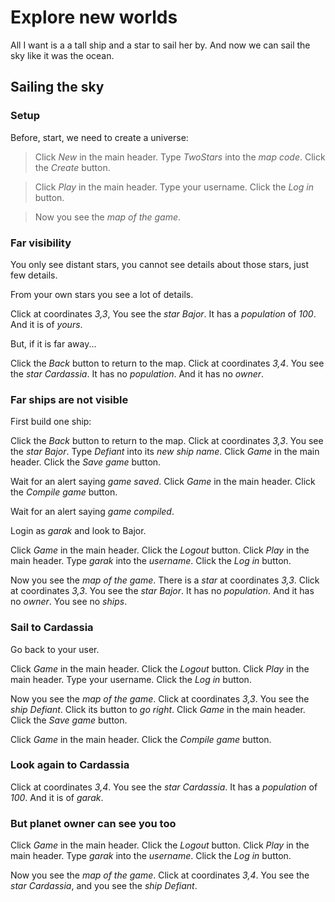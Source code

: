 # Explore new worlds

All I want is a a tall ship and a star to sail her by.
And now we can sail the sky like it was the ocean.

## Sailing the sky

### Setup

Before, start, we need to create a 
universe:

 > Click _New_ in the main header.
 > Type _TwoStars_ into the _map code_.
 > Click the _Create_ button. 
 <!-- SNAPSHOT newUniverse status=200 -->
 > Click _Play_ in the main header.
 > Type your username.
 > Click the _Log in_ button. 
 <!-- SNAPSHOT loginGame status=200 -->
 > Now you see the _map of the game_.

### Far visibility

You only see distant stars, 
you cannot see details about those
stars, just few details.

From your own stars you see a lot
of details.

 Click at coordinates _3,3_,
 You see the _star_ _Bajor_.
 It has a _population_ of _100_.
 And it is of _yours_.
 
But, if it is far away...

 Click the _Back_ button to return to the map.
 Click at coordinates _3,4_.
 You see the _star_ _Cardassia_.
 It has no _population_.
 And it has no _owner_.
 
### Far ships are not visible

First build one ship:

 Click the _Back_ button to return to the map.
 Click at coordinates _3,3_.
 You see the _star_ _Bajor_.
 Type _Defiant_ into its _new ship name_.
 Click _Game_ in the main header.
 Click the _Save game_ button.
 <!-- SNAPSHOT save1 status=200 -->
 Wait for an alert saying _game saved_.
 Click _Game_ in the main header.
 Click the _Compile game_ button.
 <!-- SNAPSHOT compile1 status=200 --> 
 Wait for an alert saying _game compiled_.
 
Login as _garak_ and look to Bajor.
 
 Click _Game_ in the main header.
 Click the _Logout_ button.
 Click _Play_ in the main header.
 Type _garak_ into the _username_.
 Click the _Log in_ button.
 <!-- SNAPSHOT garak1 status=200 --> 
 Now you see the _map of the game_.
 There is a _star_ at coordinates _3,3_.
 Click at coordinates _3,3_.
 You see the _star_ _Bajor_.
 It has no _population_.
 And it has no _owner_.
 You see no _ships_.
 
### Sail to Cardassia

Go back to your user.
 
 Click _Game_ in the main header.
 Click the _Logout_ button.
 Click _Play_ in the main header.
 Type your username.
 Click the _Log in_ button.
 <!-- SNAPSHOT yours1 status=200 --> 
 Now you see the _map of the game_.
 Click at coordinates _3,3_.
 You see the _ship_ _Defiant_.
 Click its button to _go right_.
 Click _Game_ in the main header.
 Click the _Save game_ button.
 <!-- SNAPSHOT save2 status=200 -->
 Click _Game_ in the main header.
 Click the _Compile game_ button.
 <!-- SNAPSHOT compile2 status=200 --> 
  
### Look again to Cardassia

 Click at coordinates _3,4_.
 You see the _star_ _Cardassia_.
 It has a _population_ of _100_.
 And it is of _garak_.

### But planet owner can see you too

 Click _Game_ in the main header.
 Click the _Logout_ button.
 Click _Play_ in the main header.
 Type _garak_ into the _username_.
 Click the _Log in_ button.
 <!-- SNAPSHOT garak2 status=200 --> 
 Now you see the _map of the game_.
 Click at coordinates _3,4_.
 You see the _star_ _Cardassia_, and
 you see the _ship_ _Defiant_.
